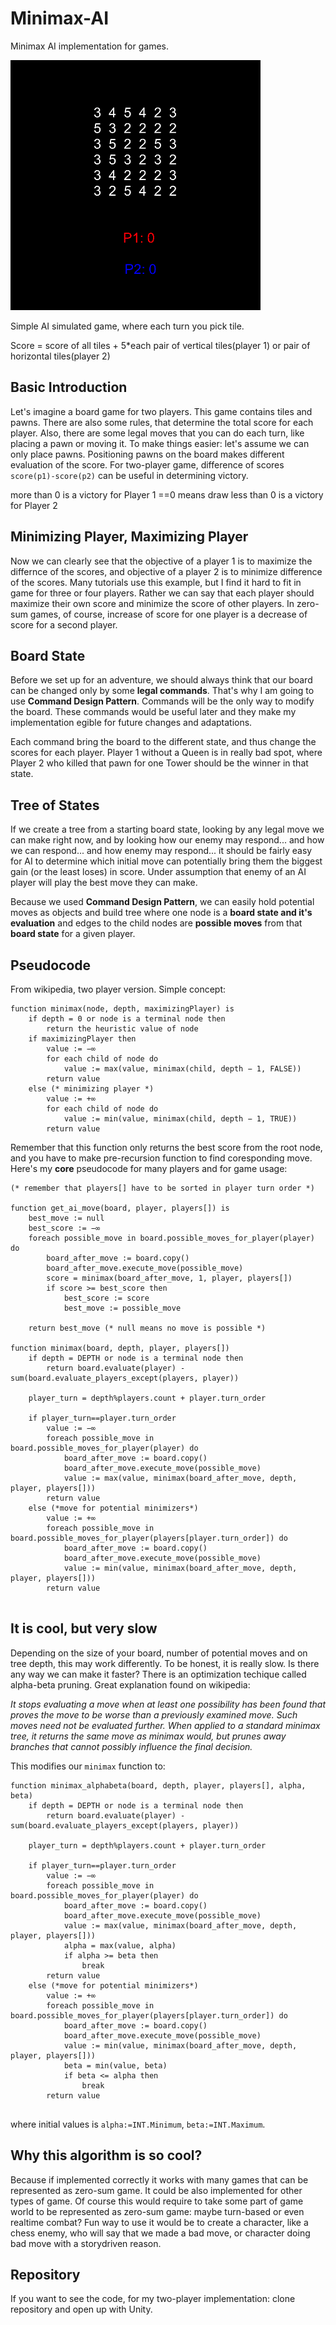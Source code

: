 # Minimax-AI

Minimax AI implementation for games.

![](ai_example.gif)

Simple AI simulated game, where each turn you pick tile.

Score = score of all tiles + 5*each pair of vertical tiles(player 1) or pair of horizontal tiles(player 2)

## Basic Introduction
Let's imagine a board game for two players. This game contains tiles and pawns. There are also some rules, that determine the total score for each player.
Also, there are some legal moves that you can do each turn, like placing a pawn or moving it. To make things easier: let's assume we can only place pawns.
Positioning pawns on the board makes different evaluation of the score. For two-player game, difference of scores `score(p1)-score(p2)` can be useful in determining victory.

more than 0 is a victory for Player 1
==0 means draw
less than 0 is a victory for Player 2

## Minimizing Player, Maximizing Player

Now we can clearly see that the objective of a player 1 is to maximize the differnce of the scores, and objective of a player 2 is to minimize difference of the scores. Many tutorials use this example, but I find it hard to fit in game for three or four players. Rather we can say that each player should maximize their own score and minimize the score of other players. In zero-sum games, of course, increase of score for one player is a decrease of score for a second player.

## Board State

Before we set up for an adventure, we should always think that our board can be changed only by some **legal commands**. That's why I am going to use **Command Design Pattern**. Commands will be the only way to modify the board. These commands would be useful later and they make my implementation egible for future changes and adaptations.

Each command bring the board to the different state, and thus change the scores for each player. 
Player 1 without a Queen is in really bad spot, where Player 2 who killed that pawn for one Tower should be the winner in that state.

## Tree of States

If we create a tree from a starting board state, looking by any legal move we can make right now, and by looking how our enemy may respond... and how we can respond... and how enemy may respond... it should be fairly easy for AI to determine which initial move can potentially bring them the biggest gain (or the least loses) in score. Under assumption that enemy of an AI player will play the best move they can make. 

Because we used **Command Design Pattern**, we can easily hold potential moves as objects and build tree where one node is a **board state and it's evaluation** and edges to the child nodes are **possible moves** from that **board state** for a given player.

## Pseudocode

From wikipedia, two player version. Simple concept:

```
function minimax(node, depth, maximizingPlayer) is
    if depth = 0 or node is a terminal node then
        return the heuristic value of node
    if maximizingPlayer then
        value := −∞
        for each child of node do
            value := max(value, minimax(child, depth − 1, FALSE))
        return value
    else (* minimizing player *)
        value := +∞
        for each child of node do
            value := min(value, minimax(child, depth − 1, TRUE))
        return value
```
Remember that this function only returns the best score from the root node, and you have to make pre-recursion function to find coresponding move.
Here's my **core** pseudocode for many players and for game usage:

```
(* remember that players[] have to be sorted in player turn order *)

function get_ai_move(board, player, players[]) is
    best_move := null
    best_score := −∞
    foreach possible_move in board.possible_moves_for_player(player) do
        board_after_move := board.copy()
        board_after_move.execute_move(possible_move)
        score = minimax(board_after_move, 1, player, players[])
        if score >= best_score then
            best_score := score
            best_move := possible_move
            
    return best_move (* null means no move is possible *)
    
function minimax(board, depth, player, players[])
    if depth = DEPTH or node is a terminal node then
        return board.evaluate(player) - sum(board.evaluate_players_except(players, player))
    
    player_turn = depth%players.count + player.turn_order
        
    if player_turn==player.turn_order
        value := −∞
        foreach possible_move in board.possible_moves_for_player(player) do
            board_after_move := board.copy()
            board_after_move.execute_move(possible_move)
            value := max(value, minimax(board_after_move, depth, player, players[]))
        return value
    else (*move for potential minimizers*)
        value := +∞
        foreach possible_move in board.possible_moves_for_player(players[player.turn_order]) do
            board_after_move := board.copy()
            board_after_move.execute_move(possible_move)
            value := min(value, minimax(board_after_move, depth, player, players[]))
        return value
    
```

## It is cool, but very slow

Depending on the size of your board, number of potential moves and on tree depth, this may work differently. To be honest, it is really slow. Is there any way we can make it faster? There is an optimization techique called alpha-beta pruning. Great explanation found on wikipedia:

*It stops evaluating a move when at least one possibility has been found that proves the move to be worse than a previously examined move. Such moves need not be evaluated further. When applied to a standard minimax tree, it returns the same move as minimax would, but prunes away branches that cannot possibly influence the final decision.*

This modifies our `minimax` function to:

```
function minimax_alphabeta(board, depth, player, players[], alpha, beta)
    if depth = DEPTH or node is a terminal node then
        return board.evaluate(player) - sum(board.evaluate_players_except(players, player))
    
    player_turn = depth%players.count + player.turn_order
        
    if player_turn==player.turn_order
        value := −∞
        foreach possible_move in board.possible_moves_for_player(player) do
            board_after_move := board.copy()
            board_after_move.execute_move(possible_move)
            value := max(value, minimax(board_after_move, depth, player, players[]))
            alpha = max(value, alpha)
            if alpha >= beta then
                break
        return value
    else (*move for potential minimizers*)
        value := +∞
        foreach possible_move in board.possible_moves_for_player(players[player.turn_order]) do
            board_after_move := board.copy()
            board_after_move.execute_move(possible_move)
            value := min(value, minimax(board_after_move, depth, player, players[]))
            beta = min(value, beta)
            if beta <= alpha then
                break
        return value
    
```
where initial values is `alpha:=INT.Minimum`, `beta:=INT.Maximum`. 

## Why this algorithm is so cool?

Because if implemented correctly it works with many games that can be represented as zero-sum game. It could be also implemented for other types of game. Of course this would require to take some part of game world to be represented as zero-sum game: maybe turn-based or even realtime combat? Fun way to use it would be to create a character, like a chess enemy, who will say that we made a bad move, or character doing bad move with a storydriven reason. 

## Repository

If you want to see the code, for my two-player implementation: clone repository and open up with Unity. 
        
